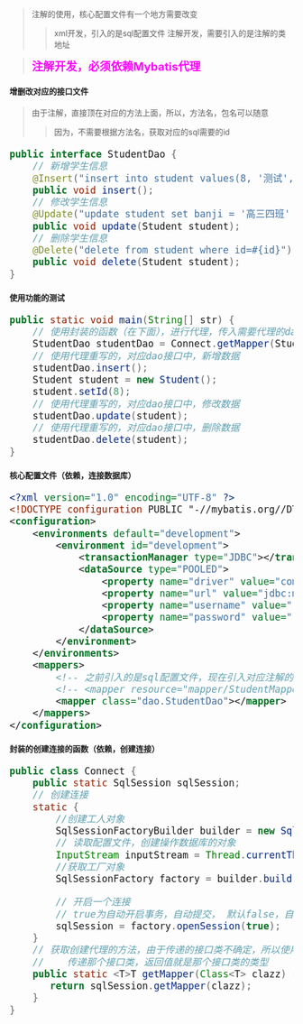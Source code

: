 <style>
    .a {
        color: #f0f;
        font-weight: 700;
    }

    div {
        font-size: 20px;
    }
</style>


> 注解的使用，核心配置文件有一个地方需要改变
>> xml开发，引入的是sql配置文件
>> 注解开发，需要引入的是注解的类地址

> <div class="a">注解开发，必须依赖Mybatis代理</div>



#### 增删改对应的接口文件
> 由于注解，直接顶在对应的方法上面，所以，方法名，包名可以随意
>> 因为，不需要根据方法名，获取对应的sql需要的id
```java
public interface StudentDao {
    // 新增学生信息
    @Insert("insert into student values(8, '测试', '男', '测试')")
    public void insert();
    // 修改学生信息
    @Update("update student set banji = '高三四班' where id=#{id}")
    public void update(Student student);
    // 删除学生信息
    @Delete("delete from student where id=#{id}")
    public void delete(Student student);
}
```



#### 使用功能的测试
```java
public static void main(String[] str) {
    // 使用封装的函数（在下面），进行代理，传入需要代理的dao接口类
    StudentDao studentDao = Connect.getMapper(StudentDao.class);
    // 使用代理重写的，对应dao接口中，新增数据
    studentDao.insert();
    Student student = new Student();
    student.setId(8);
    // 使用代理重写的，对应dao接口中，修改数据
    studentDao.update(student);
    // 使用代理重写的，对应dao接口中，删除数据
    studentDao.delete(student);
}
```





#### 核心配置文件（依赖，连接数据库）
```xml
<?xml version="1.0" encoding="UTF-8" ?>
<!DOCTYPE configuration PUBLIC "-//mybatis.org//DTD Config 3.0//EN" "http://mybatis.org/dtd/mybatis-3-config.dtd">
<configuration>
    <environments default="development">
        <environment id="development">
            <transactionManager type="JDBC"></transactionManager>
            <dataSource type="POOLED">
                <property name="driver" value="com.mysql.jdbc.Driver"></property>
                <property name="url" value="jdbc:mysql://localhost:3306/test?characterEncoding=UTF-8"></property>
                <property name="username" value="root"></property>
                <property name="password" value="root"></property>
            </dataSource>
        </environment>
    </environments>
    <mappers>
        <!-- 之前引入的是sql配置文件，现在引入对应注解的地址 -->
        <!-- <mapper resource="mapper/StudentMapper.xml"></mapper> -->
        <mapper class="dao.StudentDao"></mapper>
    </mappers>
</configuration>
```





#### 封装的创建连接的函数（依赖，创建连接）
```java
public class Connect {
    public static SqlSession sqlSession;
    // 创建连接
    static {
        //创建工人对象
        SqlSessionFactoryBuilder builder = new SqlSessionFactoryBuilder();
        // 读取配置文件，创建操作数据库的对象
        InputStream inputStream = Thread.currentThread().getContextClassLoader().getResourceAsStream("config.xml");
        //获取工厂对象
        SqlSessionFactory factory = builder.build(inputStream);

        // 开启一个连接
        // true为自动开启事务，自动提交， 默认false，自动开启事务，不提交
        sqlSession = factory.openSession(true);
    }
    // 获取创建代理的方法，由于传递的接口类不确定，所以使用范型
    //    传递那个接口类，返回值就是那个接口类的类型
    public static <T>T getMapper(Class<T> clazz) {
       return sqlSession.getMapper(clazz);
    }
}
```